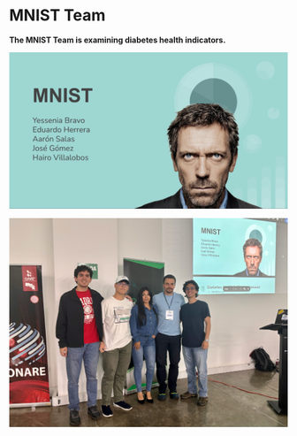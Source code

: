 # MNIST Team

**The MNIST Team is examining diabetes health indicators.**

![](mnist-slide.png)  

![](mnist-people.jpg)  

